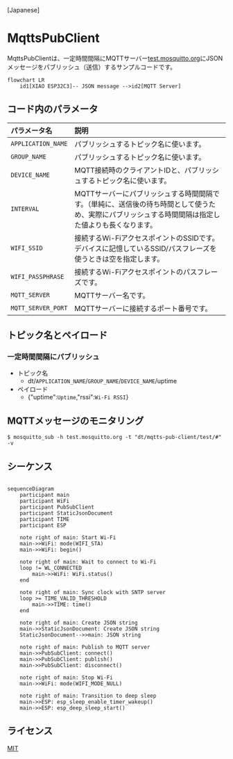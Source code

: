 [Japanese]

# MqttsPubClient

MqttsPubClientは、一定時間間隔にMQTTサーバー[test.mosquitto.org](https://test.mosquitto.org/)にJSONメッセージをパブリッシュ（送信）するサンプルコードです。

```mermaid
flowchart LR
    id1[XIAO ESP32C3]-- JSON message -->id2[MQTT Server]
```

## コード内のパラメータ

| パラメータ名 | 説明 |
| :--- | :--- |
| `APPLICATION_NAME` | パブリッシュするトピック名に使います。 |
| `GROUP_NAME` | パブリッシュするトピック名に使います。 |
| `DEVICE_NAME` | MQTT接続時のクライアントIDと、パブリッシュするトピック名に使います。 |
| `INTERVAL` | MQTTサーバーにパブリッシュする時間間隔です。（単純に、送信後の待ち時間として使うため、実際にパブリッシュする時間間隔は指定した値よりも長くなります。 |
| `WIFI_SSID` | 接続するWi-FiアクセスポイントのSSIDです。デバイスに記憶しているSSID/パスフレーズを使うときは空を指定します。 |
| `WIFI_PASSPHRASE` | 接続するWi-Fiアクセスポイントのパスフレーズです。 |
| `MQTT_SERVER` | MQTTサーバー名です。 |
| `MQTT_SERVER_PORT` | MQTTサーバーに接続するポート番号です。 |

## トピック名とペイロード

### 一定時間間隔にパブリッシュ

* トピック名
  * dt/`APPLICATION_NAME`/`GROUP_NAME`/`DEVICE_NAME`/uptime
* ペイロード
  * {"uptime":`Uptime`,"rssi":`Wi-Fi RSSI`}

## MQTTメッセージのモニタリング

```
$ mosquitto_sub -h test.mosquitto.org -t "dt/mqtts-pub-client/test/#" -v
```

## シーケンス

```mermaid

sequenceDiagram
    participant main
    participant WiFi
    participant PubSubClient
    participant StaticJsonDocument
    participant TIME
    participant ESP

    note right of main: Start Wi-Fi
    main->>WiFi: mode(WIFI_STA)
    main->>WiFi: begin()

    note right of main: Wait to connect to Wi-Fi
    loop != WL_CONNECTED
        main->>WiFi: WiFi.status()
    end

    note right of main: Sync clock with SNTP server
    loop >= TIME_VALID_THRESHOLD
        main->>TIME: time()
    end

    note right of main: Create JSON string
    main->>StaticJsonDocument: Create JSON string
    StaticJsonDocument-->>main: JSON string

    note right of main: Publish to MQTT server
    main->>PubSubClient: connect()
    main->>PubSubClient: publish()
    main->>PubSubClient: disconnect()

    note right of main: Stop Wi-Fi
    main->>WiFi: mode(WIFI_MODE_NULL)

    note right of main: Transition to deep sleep
    main->>ESP: esp_sleep_enable_timer_wakeup()
    main->>ESP: esp_deep_sleep_start()
```

## ライセンス

[MIT]()
